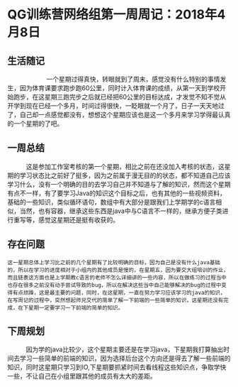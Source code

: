 # QG训练营网络组第一周周记：2018年4月8日


## 生活随记
　　　
　　　一个星期过得真快，转眼就到了周末，感觉没有什么特别的事情发生，因为体育课要求跑步跑60公里，同时计入体育课的成绩，从第一天到学校开始跑步，在这星期三跑完步之后就已经把60公里的目标达成，才发觉不知不觉从开学到现在已经一个多月，时间过得很快，一眨眼就一个月了，日子一天天地过了，自己却一点感觉都没有，想想这个星期应该也是这一个多月来学习学得最认真的一个星期的了吧。

  
## 一周总结

　　　这是参加工作室考核的第一个星期，相比之前在还没加入考核的状态，这星期的学习状态比之前好了挺多，因为之前属于漫无目的的状态，都不知道自己应该学习什么，没有一个明确的目的去学习自己并不知道与了解的知识，然而这个星期有点不一样，有了要学习Java的知识这个目标之后，也有其他的一些视频资料，基础的一些知识，类似循环语句，数组中有大部分是跟我们上学期学的c语言相似，当然，也有容器，继承这些东西是java中与C语言不一样的，继承方便子类进行重写等，感觉这星期还是挺有收获的。

## 存在问题

 	这一星期总体上学习比之前的几个星期有了比较明确的目标，因为自己是没有什么java基础的，所以在学习的进度相对于小组内的其他成员是慢的，在星期五，因为要交大组培训的作业，而且链表这方面也是上学期教c语言的老师不怎么详细讲的一些内容，所以在做练习的过程当中也存在很多之前没有动手尝试导致的bug，所以在解决这些当中自己能够解决的bug的过程中变得有点烦躁，这是最主要的问题，同时，在这星期，一直在努力学习应该学习的java的知识，在写周记的过程中，突然想起师兄交代的简单了解一下前端的一些简单的知识，这星期还没有完成，在下星期一定要学习一下前端的简单的知识。

## 下周规划

　　　因为学的java比较少，这个星期主要还是在学习java，下星期我打算抽出时间去学习一些简单的前端的知识，因为选择后台这个方向还是得去了解一些前端的知识，同时这星期只学习到IO,下星期要抓紧时间去看线程这些知识点，争取学快一些，不让自己在小组里跟其他的成员有太大的差距。

